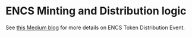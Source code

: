 # ENCS Minting and Distribution logic

See [this Medium blog](https://encoins-crypto.medium.com/fully-decentralized-token-distribution-on-cardano-9d7317d8de6) for more details on ENCS Token Distribution Event.
